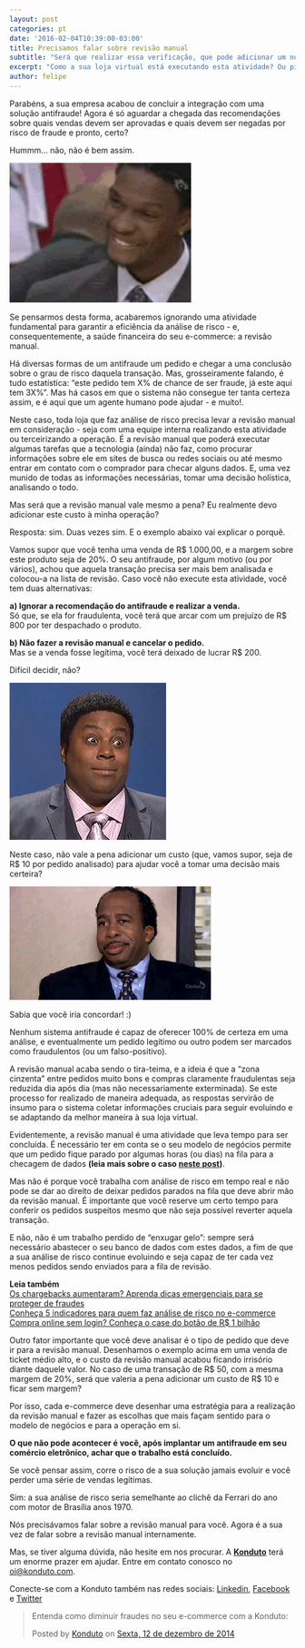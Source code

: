 ```yaml
---
layout: post
categories: pt
date: '2016-02-04T10:39:00-03:00'
title: Precisamos falar sobre revisão manual
subtitle: "Será que realizar essa verificação, que pode adicionar um novo custo à sua operação, realmente vale a pena?"
excerpt: "Como a sua loja virtual está executando esta atividade? Ou pior: será que você nem está fazendo essa verificação?"
author: felipe
---
```

Parabéns, a sua empresa acabou de concluir a integração com uma solução antifraude! Agora é só aguardar a chegada das recomendações sobre quais vendas devem ser aprovadas e quais devem ser negadas por risco de fraude e pronto, certo?

Hummm… não, não é bem assim. 

![gif sqn](/images/160204-sqn.gif)

Se pensarmos desta forma, acabaremos ignorando uma atividade fundamental para garantir a eficiência da análise de risco - e, consequentemente, a saúde financeira do seu e-commerce: a revisão manual. 

Há diversas formas de um antifraude um pedido e chegar a uma conclusão sobre o grau de risco daquela transação. Mas, grosseiramente falando, é tudo estatística: “este pedido tem X% de chance de ser fraude, já este aqui tem 3X%”. Mas há casos em que o sistema não consegue ter tanta certeza assim, e é aqui que um agente humano pode ajudar - e muito!.

Neste caso, toda loja que faz análise de risco precisa levar a revisão manual em consideração - seja com uma equipe interna realizando esta atividade ou terceirizando a operação. É a revisão manual que poderá executar algumas tarefas que a tecnologia (ainda) não faz, como procurar informações sobre ele em sites de busca ou redes sociais ou até mesmo entrar em contato com o comprador para checar alguns dados. E, uma vez munido de todas as informações necessárias, tomar uma decisão holística, analisando o todo.

Mas será que a revisão manual vale mesmo a pena? Eu realmente devo adicionar este custo à minha operação?

Resposta: sim. Duas vezes sim. E o exemplo abaixo vai explicar o porquê. 

Vamos supor que você tenha uma venda de R$ 1.000,00, e a margem sobre este produto seja de 20%. O seu antifraude, por algum motivo (ou por vários), achou que aquela transação precisa ser mais bem analisada e colocou-a na lista de revisão. Caso você não execute esta atividade, você tem duas alternativas: 

**a) Ignorar a recomendação do antifraude e realizar a venda.**    
Só que, se ela for fraudulenta, você terá que arcar com um prejuízo de R$ 800 por ter despachado o produto. 

**b) Não fazer a revisão manual e cancelar o pedido.**   
Mas se a venda fosse legítima, você terá deixado de lucrar R$ 200.

Difícil decidir, não? 

![gif e agora](/images/160204-tough-decision.gif)

Neste caso, não vale a pena adicionar um custo (que, vamos supor, seja de R$ 10 por pedido analisado) para ajudar você a tomar uma decisão mais certeira?

![gif e agora](/images/160204-iagree.gif)

Sabia que você iria concordar! :) 

Nenhum sistema antifraude é capaz de oferecer 100% de certeza em uma análise, e eventualmente um pedido legítimo ou outro podem ser marcados como fraudulentos (ou um falso-positivo).
 
A revisão manual acaba sendo o tira-teima, e a ideia é que a “zona cinzenta” entre pedidos muito bons e compras claramente fraudulentas seja reduzida dia após dia (mas não necessariamente exterminada). Se este processo for realizado de maneira adequada, as respostas servirão de insumo para o sistema coletar informações cruciais para seguir evoluindo e se adaptando da melhor maneira à sua loja virtual. 

Evidentemente, a revisão manual é uma atividade que leva tempo para ser concluída. É necessário ter em conta se o seu modelo de negócios permite que um pedido fique parado por algumas horas (ou dias) na fila para a checagem de dados **(leia mais sobre o caso [neste post](http://blog.konduto.com/pt/2015/12/analise-tempo-real-fraude-x-delivery-o-que-fazer/?utm_source=konduto&utm_medium=blog&utm_campaign=conteudo))**. 

Mas não é porque você trabalha com análise de risco em tempo real e não pode se dar ao direito de deixar pedidos parados na fila que deve abrir mão da revisão manual. É importante que você reserve um certo tempo para conferir os pedidos suspeitos mesmo que não seja possível reverter aquela transação. 

E não, não é um trabalho perdido de “enxugar gelo”: sempre será necessário abastecer o seu banco de dados com estes dados, a fim de que a sua análise de risco continue evoluindo e seja capaz de ter cada vez menos pedidos sendo enviados para a fila de revisão. 

**Leia também**  
[Os chargebacks aumentaram? Aprenda dicas emergenciais para se proteger de fraudes](http://blog.konduto.com/pt/2016/01/dicas-emergenciais-evitar-fraudes?utm_source=konduto&utm_medium=blog&utm_campaign=conteudo)  
[Conheça 5 indicadores para quem faz análise de risco no e-commerce](http://blog.konduto.com/pt/2014/11/5-indicadores-para-quem-faz-analise-de-risco-no-e-commerce/?utm_source=konduto&utm_medium=blog&utm_campaign=conteudo)  
[Compra online sem login? Conheça o case do botão de R$ 1 bilhão](http://blog.konduto.com/pt/2015/01/tinha-uma-senha-no-meio-do-caminho/?utm_source=konduto&utm_medium=blog&utm_campaign=conteudo)  

Outro fator importante que você deve analisar é o tipo de pedido que deve ir para a revisão manual. Desenhamos o exemplo acima em uma venda de ticket médio alto, e o custo da revisão manual acabou ficando irrisório diante daquele valor. No caso de uma transação de R$ 50, com a mesma margem de 20%, será que valeria a pena adicionar um custo de R$ 10 e ficar sem margem? 

Por isso, cada e-commerce deve desenhar uma estratégia para a realização da revisão manual e fazer as escolhas que mais façam sentido para o modelo de negócios e para a operação em si. 

**O que não pode acontecer é você, após implantar um antifraude em seu comércio eletrônico, achar que o trabalho está concluído.**

Se você pensar assim, corre o risco de a sua solução jamais evoluir e você perder uma série de vendas legítimas. 

Sim: a sua análise de risco seria semelhante ao clichê da Ferrari do ano com motor de Brasília anos 1970. 

Nós precisávamos falar sobre a revisão manual para você. Agora é a sua vez de falar sobre a revisão manual internamente. 

Mas, se tiver alguma dúvida, não hesite em nos procurar. A **[Konduto](http://www.konduto.com?utm_source=konduto&utm_medium=blog&utm_campaign=conteudo)** terá um enorme prazer em ajudar. Entre em contato conosco no [oi@konduto.com](mailto:oi@konduto.com).

Conecte-se com a Konduto também nas redes sociais: [Linkedin](https://www.linkedin.com/company/konduto), [Facebook](https://www.facebook.com/konduto) e [Twitter](https://twitter.com/KondutoBR)  

<div id="fb-root"></div><script>(function(d, s, id) {  var js, fjs = d.getElementsByTagName(s)[0];  if (d.getElementById(id)) return;  js = d.createElement(s); js.id = id;  js.src = "//connect.facebook.net/pt_BR/sdk.js#xfbml=1&version=v2.3";  fjs.parentNode.insertBefore(js, fjs);}(document, 'script', 'facebook-jssdk'));</script><div class="fb-post" data-href="https://www.facebook.com/konduto/videos/613187352119217/" data-width="650"><div class="fb-xfbml-parse-ignore"><blockquote cite="https://www.facebook.com/konduto/videos/613187352119217/"><p>Entenda como diminuir fraudes no seu e-commerce com a Konduto:</p>Posted by <a href="https://www.facebook.com/konduto/">Konduto</a> on&nbsp;<a href="https://www.facebook.com/konduto/videos/613187352119217/">Sexta, 12 de dezembro de 2014</a></blockquote></div></div>